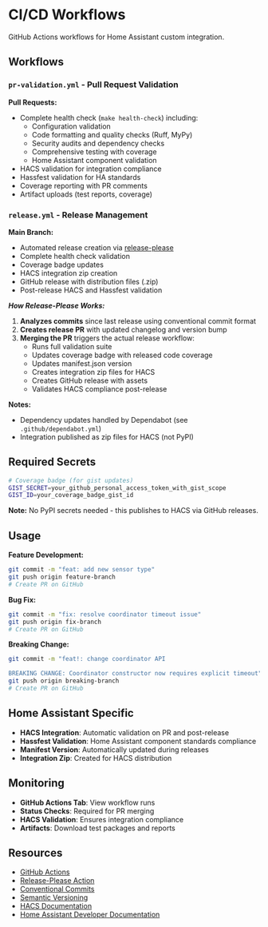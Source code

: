 # CI/CD Workflows

GitHub Actions workflows for Home Assistant custom integration.

## Workflows

### `pr-validation.yml` - Pull Request Validation

**Pull Requests:**

- Complete health check (`make health-check`) including:
  - Configuration validation
  - Code formatting and quality checks (Ruff, MyPy)
  - Security audits and dependency checks
  - Comprehensive testing with coverage
  - Home Assistant component validation
- HACS validation for integration compliance
- Hassfest validation for HA standards
- Coverage reporting with PR comments
- Artifact uploads (test reports, coverage)

### `release.yml` - Release Management

**Main Branch:**

- Automated release creation via [release-please](https://github.com/googleapis/release-please-action)
- Complete health check validation
- Coverage badge updates
- HACS integration zip creation
- GitHub release with distribution files (.zip)
- Post-release HACS and Hassfest validation

**_How Release-Please Works:_**

1. **Analyzes commits** since last release using conventional commit format
2. **Creates release PR** with updated changelog and version bump
3. **Merging the PR** triggers the actual release workflow:
   - Runs full validation suite
   - Updates coverage badge with released code coverage
   - Updates manifest.json version
   - Creates integration zip files for HACS
   - Creates GitHub release with assets
   - Validates HACS compliance post-release

**Notes:**

- Dependency updates handled by Dependabot (see `.github/dependabot.yml`)
- Integration published as zip files for HACS (not PyPI)

## Required Secrets

```bash
# Coverage badge (for gist updates)
GIST_SECRET=your_github_personal_access_token_with_gist_scope
GIST_ID=your_coverage_badge_gist_id
```

**Note:** No PyPI secrets needed - this publishes to HACS via GitHub releases.

## Usage

**Feature Development:**

```bash
git commit -m "feat: add new sensor type"
git push origin feature-branch
# Create PR on GitHub
```

**Bug Fix:**

```bash
git commit -m "fix: resolve coordinator timeout issue"
git push origin fix-branch
# Create PR on GitHub
```

**Breaking Change:**

```bash
git commit -m "feat!: change coordinator API

BREAKING CHANGE: Coordinator constructor now requires explicit timeout"
git push origin breaking-branch
# Create PR on GitHub
```

## Home Assistant Specific

- **HACS Integration**: Automatic validation on PR and post-release
- **Hassfest Validation**: Home Assistant component standards compliance
- **Manifest Version**: Automatically updated during releases
- **Integration Zip**: Created for HACS distribution

## Monitoring

- **GitHub Actions Tab**: View workflow runs
- **Status Checks**: Required for PR merging
- **HACS Validation**: Ensures integration compliance
- **Artifacts**: Download test packages and reports

## Resources

- [GitHub Actions](https://docs.github.com/en/actions)
- [Release-Please Action](https://github.com/googleapis/release-please-action)
- [Conventional Commits](https://www.conventionalcommits.org/)
- [Semantic Versioning](https://semver.org/)
- [HACS Documentation](https://hacs.xyz/docs/publish/integration/)
- [Home Assistant Developer Documentation](https://developers.home-assistant.io/)